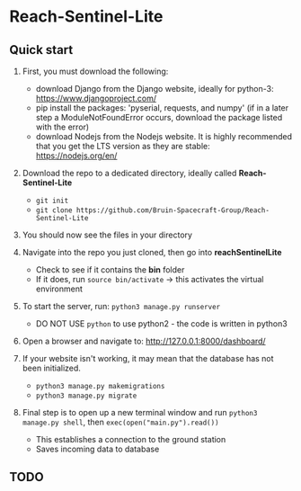 # Reach-Sentinel-Lite


## Quick start

1. First, you must download the following:
	 - download Django from the Django website, ideally for python-3: https://www.djangoproject.com/
	 - pip install the packages: 'pyserial, requests, and numpy' (if in a later step a ModuleNotFoundError occurs, download the package listed with the error)
	 - download Nodejs from the Nodejs website. It is highly recommended that you get the LTS version as they are stable: https://nodejs.org/en/
2. Download the repo to a dedicated directory, ideally called **Reach-Sentinel-Lite**
	 - `git init`
	 - `git clone https://github.com/Bruin-Spacecraft-Group/Reach-Sentinel-Lite`

3. You should now see the files in your directory

4. Navigate into the repo you just cloned, then go into **reachSentinelLite**
	 - Check to see if it contains the **bin** folder
	 - If it does, run `source bin/activate` -> this activates the virtual environment

5. To start the server, run: `python3 manage.py runserver`
	 - DO NOT USE `python` to use python2 - the code is written in python3

6. Open a browser and navigate to: http://127.0.0.1:8000/dashboard/

7. If your website isn't working, it may mean that the database has not been initialized.
	 - `python3 manage.py makemigrations`
	 - `python3 manage.py migrate`

8. Final step is to open up a new terminal window and run `python3 manage.py shell`, then `exec(open("main.py").read())`
	 - This establishes a connection to the ground station
	 - Saves incoming data to database

## TODO
